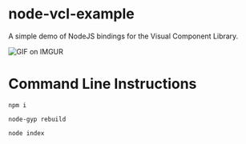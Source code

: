 # node-vcl-example

A simple demo of NodeJS bindings for the Visual Component Library.

![GIF on IMGUR](https://i.imgur.com/buguJcM.gif)

# Command Line Instructions

```
npm i
```
```
node-gyp rebuild
```
```
node index
```